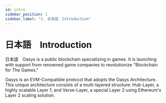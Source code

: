```yaml
---
id: intro
sidebar_position: 1
sidebar_label: "1. 日本語　Introduction"
---
```


# 日本語　Introduction
日本語　Oasys is a public blockchain specializing in games. It is launching with support from renowned game companies to revolutionize "Blockchain for The Games." 

Oasys is an EVM-Compatible protocol that adopts the Oasys Architecture. This unique architecture consists of a multi-layered structure: Hub-Layer, a highly scalable Layer 1; and Verse-Layer, a special Layer 2 using Ethereum's Layer 2 scaling solution.